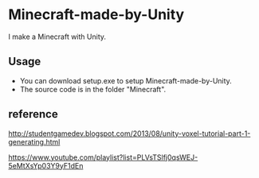 Minecraft-made-by-Unity
===
I make a Minecraft with Unity.


Usage
---
* You can download setup.exe to setup Minecraft-made-by-Unity. 
* The source code is in the folder "Minecraft".

reference
---
http://studentgamedev.blogspot.com/2013/08/unity-voxel-tutorial-part-1-generating.html

https://www.youtube.com/playlist?list=PLVsTSlfj0qsWEJ-5eMtXsYp03Y9yF1dEn
